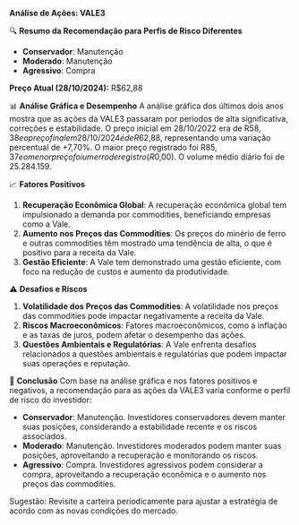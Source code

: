 **Análise de Ações: VALE3**

🔍 **Resumo da Recomendação para Perfis de Risco Diferentes**
- **Conservador**: Manutenção
- **Moderado**: Manutenção
- **Agressivo**: Compra

**Preço Atual (28/10/2024):** R$62,88

📊 **Análise Gráfica e Desempenho**
A análise gráfica dos últimos dois anos mostra que as ações da VALE3 passaram por períodos de alta significativa, correções e estabilidade. O preço inicial em 28/10/2022 era de R$58,38 e o preço final em 28/10/2024 é de R$62,88, representando uma variação percentual de +7,70%. O maior preço registrado foi R$85,37 e o menor preço foi um erro de registro (R$0,00). O volume médio diário foi de 25.284.159.

📈 **Fatores Positivos**
1. **Recuperação Econômica Global**: A recuperação econômica global tem impulsionado a demanda por commodities, beneficiando empresas como a Vale.
2. **Aumento nos Preços das Commodities**: Os preços do minério de ferro e outras commodities têm mostrado uma tendência de alta, o que é positivo para a receita da Vale.
3. **Gestão Eficiente**: A Vale tem demonstrado uma gestão eficiente, com foco na redução de custos e aumento da produtividade.

⚠️ **Desafios e Riscos**
1. **Volatilidade dos Preços das Commodities**: A volatilidade nos preços das commodities pode impactar negativamente a receita da Vale.
2. **Riscos Macroeconômicos**: Fatores macroeconômicos, como a inflação e as taxas de juros, podem afetar o desempenho das ações.
3. **Questões Ambientais e Regulatórias**: A Vale enfrenta desafios relacionados a questões ambientais e regulatórias que podem impactar suas operações e reputação.

📌 **Conclusão**
Com base na análise gráfica e nos fatores positivos e negativos, a recomendação para as ações da VALE3 varia conforme o perfil de risco do investidor:

- **Conservador**: Manutenção. Investidores conservadores devem manter suas posições, considerando a estabilidade recente e os riscos associados.
- **Moderado**: Manutenção. Investidores moderados podem manter suas posições, aproveitando a recuperação e monitorando os riscos.
- **Agressivo**: Compra. Investidores agressivos podem considerar a compra, aproveitando a recuperação econômica e o aumento nos preços das commodities.

Sugestão: Revisite a carteira periodicamente para ajustar a estratégia de acordo com as novas condições do mercado.